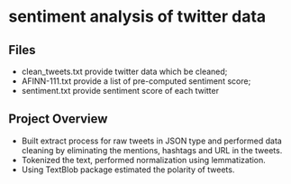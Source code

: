 # sentiment analysis of twitter data

## Files
   * clean_tweets.txt provide twitter data which be cleaned;
   * AFINN-111.txt provide a list of pre-computed sentiment score;
   * sentiment.txt provide sentiment score of each twitter
   
## Project Overview
   * Built extract process for raw tweets in JSON type and performed data cleaning by eliminating the mentions, hashtags and URL in the tweets. 
   * Tokenized the text, performed normalization using lemmatization. 
   * Using TextBlob package estimated the polarity of tweets.
   
   

